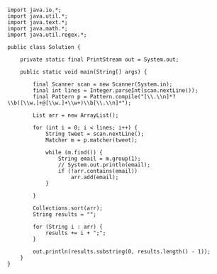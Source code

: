 <pre><code>
import java.io.*;
import java.util.*;
import java.text.*;
import java.math.*;
import java.util.regex.*;

public class Solution {

    private static final PrintStream out = System.out;

    public static void main(String[] args) {

        final Scanner scan = new Scanner(System.in);
        final int lines = Integer.parseInt(scan.nextLine());
        final Pattern p = Pattern.compile("[\\.\\n]*?\\b([\\w.]+@[\\w.]+\\w+)\\b[\\.\\n]*");

        List<String> arr = new ArrayList<String>();

        for (int i = 0; i < lines; i++) {
            String tweet = scan.nextLine();
            Matcher m = p.matcher(tweet);

            while (m.find()) {
                String email = m.group(1);
                // System.out.println(email);
                if (!arr.contains(email))
                    arr.add(email);
            }

        }

        Collections.sort(arr);
        String results = "";

        for (String i : arr) {
            results += i + ";";
        }

        out.println(results.substring(0, results.length() - 1));
    }
}
</code></pre>
